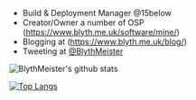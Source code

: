 - Build & Deployment Manager @15below
- Creator/Owner a number of OSP (https://www.blyth.me.uk/software/mine/)
- Blogging at (https://www.blyth.me.uk/blog/)
- Tweeting at [@BlythMeister](https://www.twitter.com/BlythMeister)

![BlythMeister's github stats](https://github-readme-stats.vercel.app/api?username=BlythMeister&count_private=true&show_icons=true)

[![Top Langs](https://github-readme-stats.vercel.app/api/top-langs/?username=BlythMeister&layout=compact)](https://github.com/BlythMeister/github-readme-stats)
